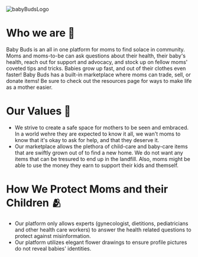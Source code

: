 ![babyBudsLogo](https://github.com/Mandy-cyber/Baby-Buds/assets/63426032/a628213a-39bd-42d2-9e15-a7c37ba654de)

# Who we are 🌱
Baby Buds is an all in one platform for moms to find solace in community. Moms and moms-to-be can ask questions about their health, their baby's health, reach out for support and advocacy, and stock up on fellow moms' coveted tips and tricks. Babies grow up fast, and out of their clothes even faster! Baby Buds has a built-in marketplace where moms can trade, sell, or donate items! Be sure to check out the resources page for ways to make life as a mother easier.

# Our Values 🫶
- We strive to create a safe space for mothers to be seen and embraced. In a world wehre they are expected to know it all, we wan't moms to know that it's okay to ask for help, and that they deserve it.
- Our marketplace allows the plethora of child-care and baby-care items that are swiftly grown out of to find a new home. We do not want any items that can be tresured to end up in the landfill. Also, moms might be able to use the money they earn to support their kids and themself.


# How We Protect Moms and their Children 🫂
- Our platform only allows experts (gynecologist, dietitions, pediatricians and other health care workers) to answer the health related questions to protect against misinformation.
- Our platform utilizes elegant flower drawings to ensure profile pictures do not reveal babies' identities.
